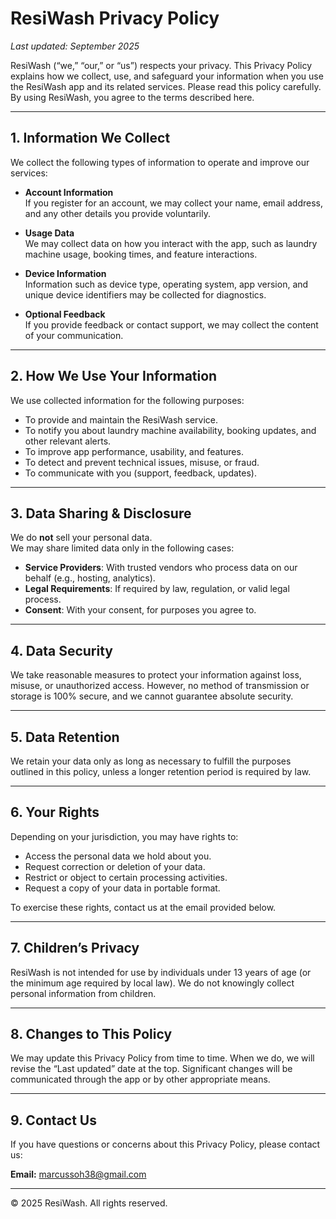 # ResiWash Privacy Policy

_Last updated: September 2025_

ResiWash (“we,” “our,” or “us”) respects your privacy. This Privacy Policy explains how we collect, use, and safeguard your information when you use the ResiWash app and its related services. Please read this policy carefully. By using ResiWash, you agree to the terms described here.

---

## 1. Information We Collect

We collect the following types of information to operate and improve our services:

- **Account Information**  
  If you register for an account, we may collect your name, email address, and any other details you provide voluntarily.

- **Usage Data**  
  We may collect data on how you interact with the app, such as laundry machine usage, booking times, and feature interactions.

- **Device Information**  
  Information such as device type, operating system, app version, and unique device identifiers may be collected for diagnostics.

- **Optional Feedback**  
  If you provide feedback or contact support, we may collect the content of your communication.

---

## 2. How We Use Your Information

We use collected information for the following purposes:

- To provide and maintain the ResiWash service.  
- To notify you about laundry machine availability, booking updates, and other relevant alerts.  
- To improve app performance, usability, and features.  
- To detect and prevent technical issues, misuse, or fraud.  
- To communicate with you (support, feedback, updates).

---

## 3. Data Sharing & Disclosure

We do **not** sell your personal data.  
We may share limited data only in the following cases:

- **Service Providers**: With trusted vendors who process data on our behalf (e.g., hosting, analytics).  
- **Legal Requirements**: If required by law, regulation, or valid legal process.  
- **Consent**: With your consent, for purposes you agree to.

---

## 4. Data Security

We take reasonable measures to protect your information against loss, misuse, or unauthorized access. However, no method of transmission or storage is 100% secure, and we cannot guarantee absolute security.

---

## 5. Data Retention

We retain your data only as long as necessary to fulfill the purposes outlined in this policy, unless a longer retention period is required by law.

---

## 6. Your Rights

Depending on your jurisdiction, you may have rights to:

- Access the personal data we hold about you.  
- Request correction or deletion of your data.  
- Restrict or object to certain processing activities.  
- Request a copy of your data in portable format.  

To exercise these rights, contact us at the email provided below.

---

## 7. Children’s Privacy

ResiWash is not intended for use by individuals under 13 years of age (or the minimum age required by local law). We do not knowingly collect personal information from children.

---

## 8. Changes to This Policy

We may update this Privacy Policy from time to time. When we do, we will revise the “Last updated” date at the top. Significant changes will be communicated through the app or by other appropriate means.

---

## 9. Contact Us

If you have questions or concerns about this Privacy Policy, please contact us:

**Email:** marcussoh38@gmail.com

---

© 2025 ResiWash. All rights reserved.
